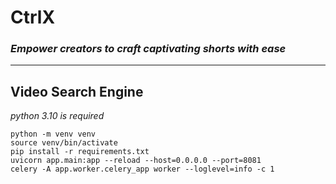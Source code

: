 # CtrlX

### _Empower creators to craft captivating shorts with ease_

---

## Video Search Engine

_python 3.10 is required_

```
python -m venv venv
source venv/bin/activate
pip install -r requirements.txt
uvicorn app.main:app --reload --host=0.0.0.0 --port=8081
celery -A app.worker.celery_app worker --loglevel=info -c 1
```
